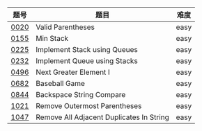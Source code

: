 | 题号 | 题目 | 难度 |
| --- | --- | --- |
| [0020](0020.valid-parentheses/README.md) | Valid Parentheses | easy |
| [0155](0155.min-stack/README.md) |  Min Stack | easy | 
| [0225](0225.implement-stack-using-queues/README.md) | Implement Stack using Queues | easy | 
| [0232](0232.implement-queue-using-stacks/README.md) | Implement Queue using Stacks | easy |
| [0496](0496.next-greater-element-i/README.md) | Next Greater Element I | easy |
| [0682](0682.baseball-game/README.md) | Baseball Game | easy | 
| [0844](0844.backspace-string-compare/README.md) | Backspace String Compare | easy | 
| [1021](1021.remove-outermost-parentheses/README.md) | Remove Outermost Parentheses | easy | 
| [1047](1047.remove-all-adjacent-duplicates-in-string/README.md) | Remove All Adjacent Duplicates In String | easy |